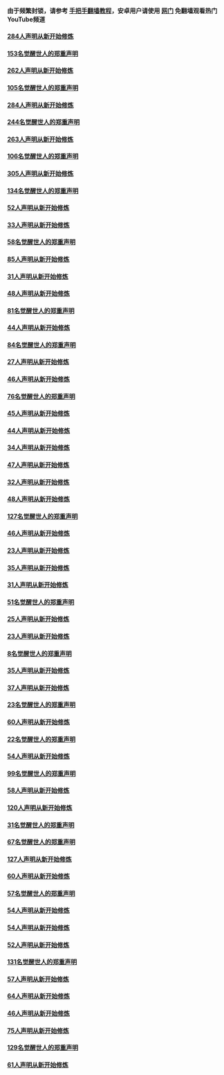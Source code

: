 #### 由于频繁封锁，请参考 [手把手翻墙教程](https://github.com/gfw-breaker/guides/wiki/)，安卓用户请使用 [网门](https://github.com/gfw-breaker/nogfw/blob/master/dl.md?t=04160801) 免翻墙观看热门YouTube频道 

#### [284人声明从新开始修炼](../pages/91/423296.md?t=04160801) 

#### [153名觉醒世人的郑重声明](../pages/91/423295.md?t=04160801) 

#### [262人声明从新开始修炼](../pages/91/423004.md?t=04160801) 

#### [105名觉醒世人的郑重声明](../pages/91/423003.md?t=04160801) 

#### [284人声明从新开始修炼](../pages/91/422707.md?t=04160801) 

#### [244名觉醒世人的郑重声明](../pages/91/422706.md?t=04160801) 

#### [263人声明从新开始修炼](../pages/91/422553.md?t=04160801) 

#### [106名觉醒世人的郑重声明](../pages/91/422552.md?t=04160801) 

#### [305人声明从新开始修炼](../pages/91/422153.md?t=04160801) 

#### [134名觉醒世人的郑重声明](../pages/91/422152.md?t=04160801) 

#### [52人声明从新开始修炼](../pages/91/421846.md?t=04160801) 

#### [33人声明从新开始修炼](../pages/91/421804.md?t=04160801) 

#### [58名觉醒世人的郑重声明](../pages/91/421845.md?t=04160801) 

#### [85人声明从新开始修炼](../pages/91/421769.md?t=04160801) 

#### [31人声明从新开始修炼](../pages/91/421763.md?t=04160801) 

#### [48人声明从新开始修炼](../pages/91/421605.md?t=04160801) 

#### [81名觉醒世人的郑重声明](../pages/91/421656.md?t=04160801) 

#### [44人声明从新开始修炼](../pages/91/421544.md?t=04160801) 

#### [84名觉醒世人的郑重声明](../pages/91/421543.md?t=04160801) 

#### [27人声明从新开始修炼](../pages/91/421465.md?t=04160801) 

#### [46人声明从新开始修炼](../pages/91/421454.md?t=04160801) 

#### [76名觉醒世人的郑重声明](../pages/91/421453.md?t=04160801) 

#### [45人声明从新开始修炼](../pages/91/421452.md?t=04160801) 

#### [44人声明从新开始修炼](../pages/91/421422.md?t=04160801) 

#### [34人声明从新开始修炼](../pages/91/421322.md?t=04160801) 

#### [47人声明从新开始修炼](../pages/91/421264.md?t=04160801) 

#### [32人声明从新开始修炼](../pages/91/421225.md?t=04160801) 

#### [48人声明从新开始修炼](../pages/91/421202.md?t=04160801) 

#### [127名觉醒世人的郑重声明](../pages/91/421224.md?t=04160801) 

#### [46人声明从新开始修炼](../pages/91/421203.md?t=04160801) 

#### [23人声明从新开始修炼](../pages/91/421138.md?t=04160801) 

#### [35人声明从新开始修炼](../pages/91/421122.md?t=04160801) 

#### [31人声明从新开始修炼](../pages/91/421081.md?t=04160801) 

#### [51名觉醒世人的郑重声明](../pages/91/421080.md?t=04160801) 

#### [25人声明从新开始修炼](../pages/91/421020.md?t=04160801) 

#### [23人声明从新开始修炼](../pages/91/420884.md?t=04160801) 

#### [8名觉醒世人的郑重声明](../pages/91/420883.md?t=04160801) 

#### [35人声明从新开始修炼](../pages/91/420809.md?t=04160801) 

#### [37人声明从新开始修炼](../pages/91/420766.md?t=04160801) 

#### [23名觉醒世人的郑重声明](../pages/91/420765.md?t=04160801) 

#### [60人声明从新开始修炼](../pages/91/420727.md?t=04160801) 

#### [22名觉醒世人的郑重声明](../pages/91/420726.md?t=04160801) 

#### [54人声明从新开始修炼](../pages/91/420529.md?t=04160801) 

#### [99名觉醒世人的郑重声明](../pages/91/420528.md?t=04160801) 

#### [58人声明从新开始修炼](../pages/91/420198.md?t=04160801) 

#### [120人声明从新开始修炼](../pages/91/420141.md?t=04160801) 

#### [31名觉醒世人的郑重声明](../pages/91/420197.md?t=04160801) 

#### [67名觉醒世人的郑重声明](../pages/91/420140.md?t=04160801) 

#### [127人声明从新开始修炼](../pages/91/420082.md?t=04160801) 

#### [60人声明从新开始修炼](../pages/91/420081.md?t=04160801) 

#### [57名觉醒世人的郑重声明](../pages/91/420080.md?t=04160801) 

#### [54人声明从新开始修炼](../pages/91/419533.md?t=04160801) 

#### [54人声明从新开始修炼](../pages/91/419532.md?t=04160801) 

#### [52人声明从新开始修炼](../pages/91/419531.md?t=04160801) 

#### [131名觉醒世人的郑重声明](../pages/91/419530.md?t=04160801) 

#### [57人声明从新开始修炼](../pages/91/419430.md?t=04160801) 

#### [64人声明从新开始修炼](../pages/91/419429.md?t=04160801) 

#### [46人声明从新开始修炼](../pages/91/419428.md?t=04160801) 

#### [75人声明从新开始修炼](../pages/91/419427.md?t=04160801) 

#### [129名觉醒世人的郑重声明](../pages/91/419426.md?t=04160801) 

#### [61人声明从新开始修炼](../pages/91/419198.md?t=04160801) 

